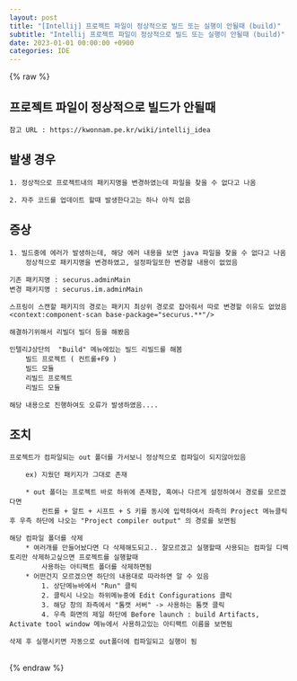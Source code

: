 ```yaml
---  
layout: post  
title: "[Intellij] 프로젝트 파일이 정상적으로 빌드 또는 실행이 안될때 (build)"  
subtitle: "Intellij 프로젝트 파일이 정상적으로 빌드 또는 실행이 안될때 (build)"  
date: 2023-01-01 00:00:00 +0900  
categories: IDE  
---  
```

{% raw %}  
## 프로젝트 파일이 정상적으로 빌드가 안될때  
  
	참고 URL : https://kwonnam.pe.kr/wiki/intellij_idea  
  
## 발생 경우  
  
	1. 정상적으로 프로젝트내의 패키지명을 변경하였는데 파일을 찾을 수 없다고 나옴  
  
	2. 자주 코드를 업데이트 할때 발생한다고는 하나 아직 없음  
  
## 증상  
  
	1. 빌드중에 에러가 발생하는데, 해당 에러 내용을 보면 java 파일을 찾을 수 없다고 나옴  
		정상적으로 패키지명을 변경하였고, 설정파일또한 변경할 내용이 없었음  
  
	기존 패키지명 : securus.adminMain  
	변경 패키지명 : securus.im.adminMain  
  
	스프링이 스캔할 패키지의 경로는 패키지 최상위 경로로 잡아줘서 따로 변경할 이유도 없었음  
	<context:component-scan base-package="securus.**"/>  
  
	해결하기위해서 리빌더 빌더 등을 해봤음  
  
	인텔리J상단의  "Build" 메뉴에있는 빌드 리빌드를 해봄  
		빌드 프로젝트 ( 컨트롤+F9 )  
		빌드 모듈  
		리빌드 프로젝트  
		리빌드 모듈  
  
	해당 내용으로 진행하여도 오류가 발생하였음....  
  
## 조치  
  
	프로젝트가 컴파일되는 out 폴더를 가서보니 정상적으로 컴파일이 되지않아있음  
  
		ex) 지웠던 패키지가 그대로 존재  
  
		* out 폴더는 프로젝트 바로 하위에 존재함, 혹여나 다르게 설정하여서 경로를 모르겠다면  
			컨트롤 + 알트 + 시프트 + S 키를 동시에 입력하여서 좌측의 Project 메뉴클릭 후 우측 하단에 나오는 "Project compiler output" 의 경로를 보면됨  
  
	해당 컴파일 폴더를 삭제  
		* 여러개를 만들어놨다면 다 삭제해도되고.. 잘모르겠고 실행할때 사용되는 컴파일 디렉토리만 삭제하고싶으면 프로젝트를 실행할때  
			사용하는 아티팩트 폴더를 삭제하면됨  
		* 어떤건지 모르겠으면 하단의 내용대로 따라하면 알 수 있음  
			1. 상단메뉴바에서 "Run" 클릭  
			2. 클릭시 나오는 하위메뉴중에 Edit Configurations 클릭  
			3. 해당 창의 좌측에서 "톰캣 서버" -> 사용하는 톰캣 클릭  
			4. 우측 화면의 제일 하단에 Before launch : build Artifacts, Activate tool window 메뉴에서 사용하고있는 아티팩트 이름을 보면됨  
  
	삭제 후 실행시키면 자동으로 out폴더에 컴파일되고 실행이 됨  
  
                                                                                                                                                                                                                                                                                                                                                                                       
{% endraw %}